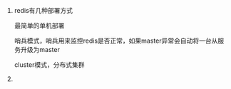 1. redis有几种部署方式

   最简单的单机部署

   哨兵模式，哨兵用来监控redis是否正常，如果master异常会自动将一台从服务升级为master

   cluster模式，分布式集群

2. 
